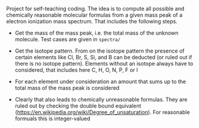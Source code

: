 Project for self-teaching coding. The idea is to compute all possible and chemically reasonable molecular formulas from a given mass peak of a electron ionization mass spectrum. That includes the following steps.

- Get the mass of the mass peak, i.e. the total mass of the unknown molecule. Test cases are given in ```spectra/```

- Get the isotope pattern. From on the isotope pattern the presence of certain elements like Cl, Br, S, Si, and B can be deducted (or ruled out if there is no isotope pattern). Elements without an isotope always have to considered, that includes here C, H, O, N, P, F or I

- For each element under consideration an amount that sums up to the total mass of the mass peak is considered

- Clearly that also leads to chemically unreasonable formulas. They are ruled out by checking the double bound equivalent (https://en.wikipedia.org/wiki/Degree_of_unsaturation). For reasonable formuals this is integer-valued